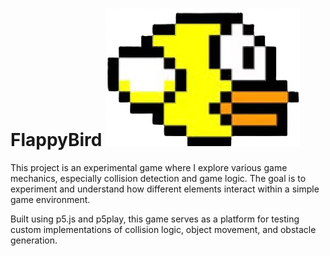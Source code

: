 # FlappyBird ![FlappyBird Bird Image](images/flappybird_Bird.png)

This project is an experimental game where I explore various game mechanics, especially collision detection and game logic. The goal is to experiment and understand how different elements interact within a simple game environment.

Built using p5.js and p5play, this game serves as a platform for testing custom implementations of collision logic, object movement, and obstacle generation.
